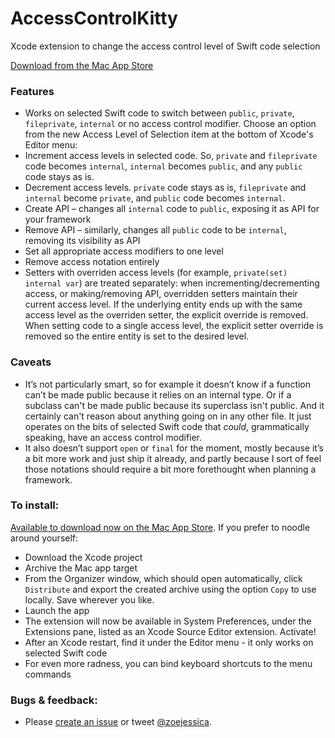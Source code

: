 # AccessControlKitty
Xcode extension to change the access control level of Swift code selection

[Download from the Mac App Store](https://itunes.apple.com/us/app/accesscontrolkitty/id1450391666?mt=12)

### Features
- Works on selected Swift code to switch between `public`, `private`, `fileprivate`, `internal` or no access control modifier. Choose an option from the new Access Level of Selection item at the bottom of Xcode's Editor menu:
- Increment access levels in selected code. So, `private` and `fileprivate` code becomes `internal`, `internal` becomes `public`, and any `public` code stays as is. 
- Decrement access levels. `private` code stays as is, `fileprivate` and `internal` become `private`, and `public` code becomes `internal`. 
- Create API – changes all `internal` code to `public`, exposing it as API for your framework
- Remove API – similarly, changes all `public` code to be `internal`, removing its visibility as API
- Set all appropriate access modifiers to one level
- Remove access notation entirely
- Setters with overriden access levels (for example, `private(set) internal var`) are treated separately: when incrementing/decrementing access, or making/removing API, overridden setters maintain their current access level. If the underlying entity ends up with the same access level as the overriden setter, the explicit override is removed. When setting code to a single access level, the explicit setter override is removed so the entire entity is set to the desired level. 

### Caveats
- It’s not particularly smart, so for example it doesn’t know if a function can’t be made public because it relies on an internal type. Or if a subclass can't be made public because its superclass isn't public. And it certainly can't reason about anything going on in any other file. It just operates on the bits of selected Swift code that *could*, grammatically speaking, have an access control modifier. 
- It also doesn’t support `open` or `final` for the moment, mostly because it’s a bit more work and just ship it already, and partly because I sort of feel those notations should require a bit more forethought when planning a framework. 

### To install:
[Available to download now on the Mac App Store](https://itunes.apple.com/us/app/accesscontrolkitty/id1450391666?mt=12). If you prefer to noodle around yourself: 

- Download the Xcode project
- Archive the Mac app target
- From the Organizer window, which should open automatically, click `Distribute` and export the created archive using the option `Copy` to use locally. Save wherever you like.
- Launch the app
- The extension will now be available in System Preferences, under the Extensions pane, listed as an Xcode Source Editor extension. Activate!
- After an Xcode restart, find it under the Editor menu - it only works on selected Swift code 
- For even more radness, you can bind keyboard shortcuts to the menu commands

### Bugs & feedback:
- Please [create an issue](https://github.com/zoejessica/AccessControlKitty/issues/new) or tweet [@zoejessica](https://twitter.com/zoejessica).
